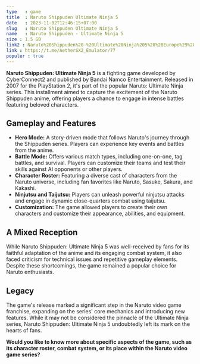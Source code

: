 ```yaml
---
type   : game
title  : Naruto Shippuden Ultimate Ninja 5
date   : 2023-11-02T12:46:15+07:00
slug   : Naruto Shippuden Ultimate Ninja 5
name   : Naruto Shippuden - Ultimate Ninja 5
size : 1.5 GB
link2 : Naruto%20Shippuden%20-%20Ultimate%20Ninja%205%20%28Europe%29%20%28En%2CFr%2CDe%2CEs%2CIt%29
link : https://t.me/AetherSX2_Emulator/77
populer : true
---
```


**Naruto Shippuden: Ultimate Ninja 5** is a fighting game developed by CyberConnect2 and published by Bandai Namco Entertainment. Released in 2007 for the PlayStation 2, it's part of the popular Naruto: Ultimate Ninja series. This installment aimed to capture the excitement of the Naruto Shippuden anime, offering players a chance to engage in intense battles featuring beloved characters.

## Gameplay and Features

* **Hero Mode:** A story-driven mode that follows Naruto's journey through the Shippuden series. Players can experience key events and battles from the anime.
* **Battle Mode:** Offers various match types, including one-on-one, tag battles, and survival. Players can customize their teams and test their skills against AI opponents or other players.
* **Character Roster:** Featuring a diverse cast of characters from the Naruto universe, including fan favorites like Naruto, Sasuke, Sakura, and Kakashi.
* **Ninjutsu and Taijutsu:** Players can unleash powerful ninjutsu attacks and engage in dynamic close-quarters combat using taijutsu.
* **Customization:** The game allowed players to create their own characters and customize their appearance, abilities, and equipment.

## A Mixed Reception

While Naruto Shippuden: Ultimate Ninja 5 was well-received by fans for its faithful adaptation of the anime and its engaging combat system, it also faced criticism for technical issues and repetitive gameplay elements. Despite these shortcomings, the game remained a popular choice for Naruto enthusiasts.

## Legacy

The game's release marked a significant step in the Naruto video game franchise, expanding on the series' core mechanics and introducing new features. While it may not be considered the pinnacle of the Ultimate Ninja series, Naruto Shippuden: Ultimate Ninja 5 undoubtedly left its mark on the hearts of fans.

**Would you like to know more about specific aspects of the game, such as its character roster, combat system, or its place within the Naruto video game series?**
 
